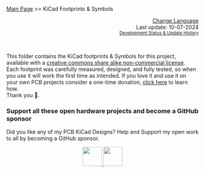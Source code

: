 [Main Page](https://github.com/aeonSolutions/openScience-Smart-DAQ-to-Upload-Live-Experimental-Data-to-a-Data-Repository)   >>   KiCad Footprints & Symbols

<p align="right">
 <a href="https://github-com.translate.goog/aeonSolutions/openScience-Smart-DAQ-to-Upload-Live-Experimental-Data-to-a-Data-Repository/wiki?_x_tr_sl=en&_x_tr_tl=pt&_x_tr_hl=en&_x_tr_pto=wapp">Change Language</a> <br>
Last update: 10-07-2024 <br>
<sup> <a href="https://github.com/aeonSolutions/openScience-Smart-DAQ-to-Upload-Live-Experimental-Data-to-a-Data-Repository/wiki/Development-Status-&-Update-History"> Development Status & Update History </a> </sup>
</p>

<br>

This folder contains the KiCad footprints & Symbols for this project, available with a [creative commons share alike non-commercial license](https://creativecommons.org/licenses/by-nc-sa/4.0/deed.en).  Each footprint was carefully measured, designed, and fully tested, so when you use it will work the first time as intended. If you love it and use it on your own PCB projects consider a one-time donation, [click here](https://github.com/sponsors/aeonSolutions) to learn how. <br> Thank you 🙏.

### Support all these open hardware projects and become a GitHub sponsor  
Did you like any of my PCB KiCad Designs? Help and Support my open work to all by becoming a GitHub sponsor.

<p align="center">
    <a href="https://github.com/aeonSolutions/PCB-Prototyping-Catalogue/blob/main/become_a_sponsor/aeonlabs-github-sponsorship-agreement.docx">
        <img height="50" src="https://github.com/aeonSolutions/PCB-Prototyping-Catalogue/blob/main/media/want_to_become_a_sponsor.png">
    </a>
    <a href="https://github.com/sponsors/aeonSolutions">
        <img height="50" src="https://github.com/aeonSolutions/PCB-Prototyping-Catalogue/blob/main/media/become_a_github_sponsor.png">
    </a>
</p>

# 

